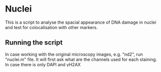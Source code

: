 # Nuclei

This is a script to analyse the spacial appearance of DNA damage in nuclei and test for colocalisation with other markers.

## Running the script

In case working with the original microscopy images, e.g. "nd2", run "nuclei.m" file. It will first ask what are the channels used for each staining. In case there is only DAPI and &#947;H2AX
